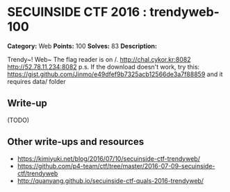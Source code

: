 # SECUINSIDE CTF 2016 : trendyweb-100

**Category:** Web
**Points:** 100
**Solves:** 83
**Description:**

Trendy~! Web~ The flag reader is on /.  http://chal.cykor.kr:8082 http://52.78.11.234:8082  p.s. If the download doesn't work, try this: https://gist.github.com/Jinmo/e49dfef9b7325acb12566de3a7f88859  and it requires data/ folder


## Write-up

(TODO)

## Other write-ups and resources

* https://kimiyuki.net/blog/2016/07/10/secuinside-ctf-trendyweb/
* https://github.com/p4-team/ctf/tree/master/2016-07-09-secuinside-ctf/trendyweb
* http://quanyang.github.io/secuinside-ctf-quals-2016-trendyweb/
